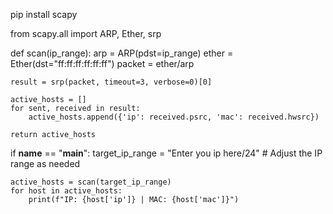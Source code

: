 pip install scapy

from scapy.all import ARP, Ether, srp

def scan(ip_range):
    arp = ARP(pdst=ip_range)
    ether = Ether(dst="ff:ff:ff:ff:ff:ff")
    packet = ether/arp

    result = srp(packet, timeout=3, verbose=0)[0]

    active_hosts = []
    for sent, received in result:
        active_hosts.append({'ip': received.psrc, 'mac': received.hwsrc})
    
    return active_hosts

if __name__ == "__main__":
    target_ip_range = "Enter you ip here/24"  # Adjust the IP range as needed

    active_hosts = scan(target_ip_range)
    for host in active_hosts:
        print(f"IP: {host['ip']} | MAC: {host['mac']}")


